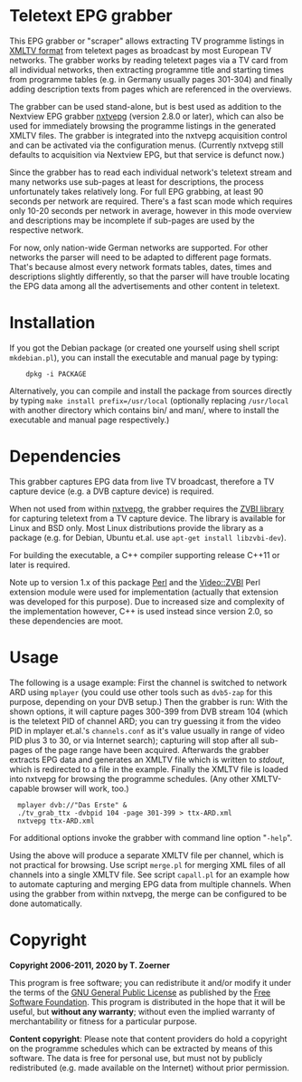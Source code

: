 # Teletext EPG grabber

This EPG grabber or "scraper" allows extracting TV programme listings in
[XMLTV format](http://wiki.xmltv.org) from teletext pages as broadcast by
most European TV networks. The grabber works by reading teletext pages via
a TV card from all individual networks, then extracting programme title
and starting times from programme tables (e.g. in Germany usually pages
301-304) and finally adding description texts from pages which are
referenced in the overviews.

The grabber can be used stand-alone, but is best used as addition to the
Nextview EPG grabber [nxtvepg](http://nxtvepg.sourceforge.net) (version
2.8.0 or later), which can also be used for immediately browsing the
programme listings in the generated XMLTV files. The grabber is integrated
into the nxtvepg acquisition control and can be activated via the
configuration menus. (Currently nxtvepg still defaults to acquisition via
Nextview EPG, but that service is defunct now.)

Since the grabber has to read each individual network's teletext stream and
many networks use sub-pages at least for descriptions, the process
unfortunately takes relatively long. For full EPG grabbing, at least 90 seconds
per network are required. There's a fast scan mode which requires only 10-20
seconds per network in average, however in this mode overview and descriptions
may be incomplete if sub-pages are used by the respective network.

For now, only nation-wide German networks are supported. For other networks the
parser will need to be adapted to different page formats. That's because almost
every network formats tables, dates, times and descriptions slightly
differently, so that the parser will have trouble locating the EPG data among
all the advertisements and other content in teletext. 

# Installation

If you got the Debian package (or created one yourself using shell script
`mkdebian.pl`), you can install the executable and manual page by typing:

```console
    dpkg -i PACKAGE
```

Alternatively, you can compile and install the package from sources directly by
typing `make install prefix=/usr/local` (optionally replacing `/usr/local` with
another directory which contains bin/ and man/, where to install the executable
and manual page respectively.)

# Dependencies

This grabber captures EPG data from live TV broadcast, therefore a TV capture
device (e.g. a DVB capture device) is required.

When not used from within [nxtvepg](http://nxtvepg.sourceforge.net), the grabber
requires the [ZVBI library](http://zapping.sourceforge.net/ZVBI/index.html) for
capturing teletext from a TV capture device. The library is available for Linux
and BSD only. Most Linux distributions provide the library as a package (e.g.
for Debian, Ubuntu et.al. use `apt-get install libzvbi-dev`).

For building the executable, a C++ compiler supporting release C++11 or later
is required.

Note up to version 1.x of this package [Perl](https://www.perl.org/) and the
[Video::ZVBI](https://metacpan.org/pod/Video::ZVBI) Perl extension module were
used for implementation (actually that extension was developed for this
purpose). Due to increased size and complexity of the implementation however,
C++ is used instead since version 2.0, so these dependencies are moot.

# Usage

The following is a usage example: First the channel is switched to network ARD
using `mplayer` (you could use other tools such as `dvb5-zap` for this purpose,
depending on your DVB setup.) Then the grabber is run: With the shown options,
it will capture pages 300-399 from DVB stream 104 (which is the teletext PID of
channel ARD; you can try guessing it from the video PID in mplayer et.al.'s
`channels.conf` as it's value usually in range of video PID plus 3 to 30, or
via Internet search); capturing will stop after all sub-pages of the page range
have been acquired. Afterwards the grabber extracts EPG data and generates an
XMLTV file which is written to *stdout*, which is redirected to a file in the
example.  Finally the XMLTV file is loaded into nxtvepg for browsing the
programme schedules. (Any other XMLTV-capable browser will work, too.)

```console
  mplayer dvb://"Das Erste" &
  ./tv_grab_ttx -dvbpid 104 -page 301-399 > ttx-ARD.xml
  nxtvepg ttx-ARD.xml
```

For additional options invoke the grabber with command line option "`-help`".

Using the above will produce a separate XMLTV file per channel, which is not
practical for browsing. Use script `merge.pl` for merging XML files of all
channels into a single XMLTV file. See script `capall.pl` for an example how to
automate capturing and merging EPG data from multiple channels. When using the
grabber from within nxtvepg, the merge can be configured to be done automatically.

# Copyright

**Copyright 2006-2011, 2020 by T. Zoerner**

This program is free software; you can redistribute it and/or modify
it under the terms of the
[GNU General Public License](http://www.fsf.org/copyleft/gpl.html)
as published by the [Free Software Foundation](http://www.fsf.org/).
This program is distributed in the hope that it will be useful,
but **without any warranty**; without even the implied warranty of
merchantability or fitness for a particular purpose.

**Content copyright**: Please note that content providers do hold a copyright
on the programme schedules which can be extracted by means of this software.
The data is free for personal use, but must not by publicly redistributed (e.g.
made available on the Internet) without prior permission.
